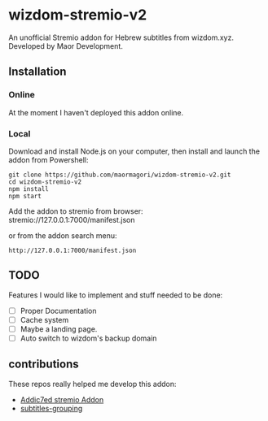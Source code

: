 # wizdom-stremio-v2
An unofficial Stremio addon for Hebrew subtitles from wizdom.xyz. Developed by Maor Development.

## Installation
### Online
At the moment I haven't deployed this addon online.

### Local
Download and install Node.js on your computer, then install and launch the addon from Powershell:

```
git clone https://github.com/maormagori/wizdom-stremio-v2.git
cd wizdom-stremio-v2
npm install
npm start
```

Add the addon to stremio from browser:
stremio://127.0.0.1:7000/manifest.json

or from the addon search menu:
```
http://127.0.0.1:7000/manifest.json
```
## TODO
Features I would like to implement and stuff needed to be done:
- [ ] Proper Documentation
- [ ] Cache system
- [ ] Maybe a landing page.
- [ ] Auto switch to wizdom's backup domain

## contributions

These repos really helped me develop this addon:

* [Addic7ed stremio Addon](https://github.com/phoborsh/addic7ed-stremio-addon/blob/master/README.md)
* [subtitles-grouping](https://github.com/Ivshti/node-subtitles-grouping)
